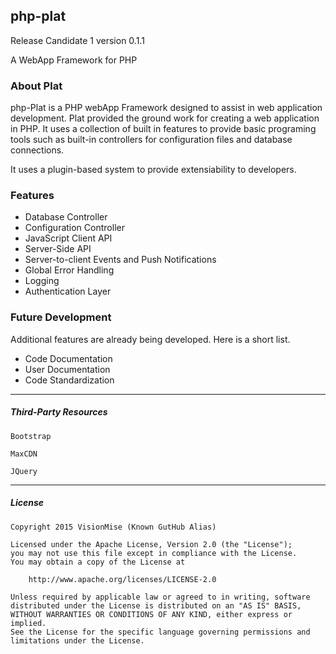 php-plat
---
Release Candidate 1 version 0.1.1

A WebApp Framework for PHP

### About Plat
php-Plat is a PHP webApp Framework designed to assist in web application development.
Plat provided the ground work for creating a web application in PHP. It uses a collection
of built in features to provide basic programing tools such as built-in controllers for
configuration files and database connections.

It uses a plugin-based system to provide extensiability to developers.

### Features

- Database Controller
- Configuration Controller
- JavaScript Client API
- Server-Side API
- Server-to-client Events and Push Notifications
- Global Error Handling
- Logging
- Authentication Layer

### Future Development

Additional features are already being developed. Here is a short list.

- Code Documentation
- User Documentation
- Code Standardization

---

##### Third-Party Resources

	Bootstrap

	MaxCDN

	JQuery

---

##### License

	Copyright 2015 VisionMise (Known GutHub Alias)

	Licensed under the Apache License, Version 2.0 (the "License");
	you may not use this file except in compliance with the License.
	You may obtain a copy of the License at

		http://www.apache.org/licenses/LICENSE-2.0

	Unless required by applicable law or agreed to in writing, software
	distributed under the License is distributed on an "AS IS" BASIS,
	WITHOUT WARRANTIES OR CONDITIONS OF ANY KIND, either express or implied.
	See the License for the specific language governing permissions and
	limitations under the License.
